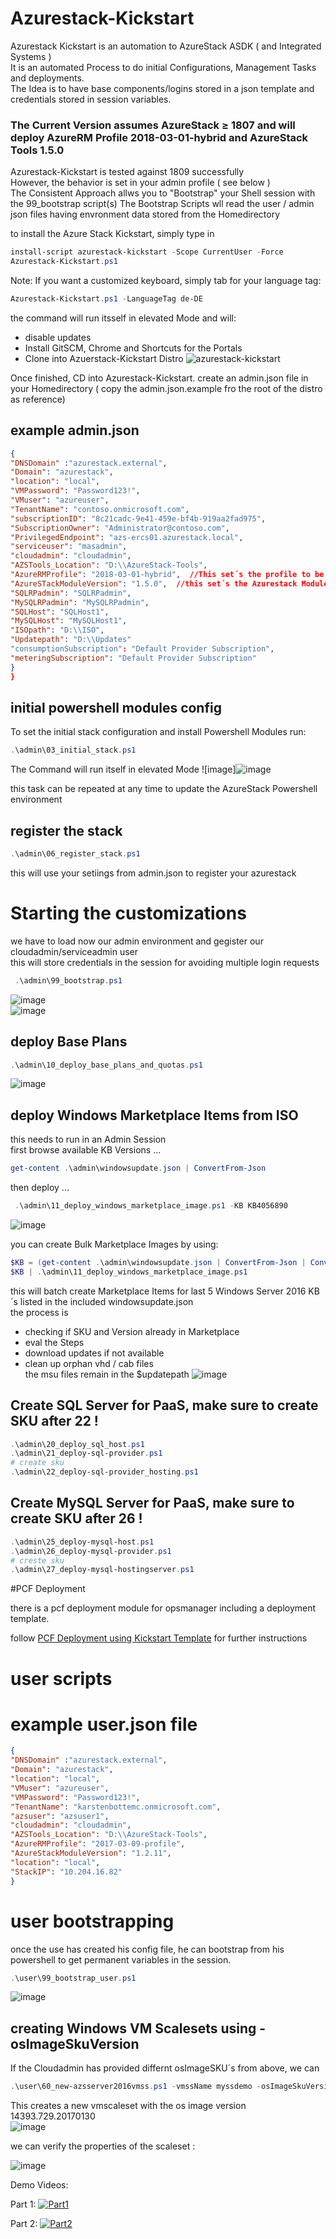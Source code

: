 # Azurestack-Kickstart

Azurestack Kickstart is an automation to AzureStack ASDK ( and Integrated Systems )  
It is an automated Process to do initial Configurations, Management Tasks and deployments.  
The Idea is to have base components/logins stored in a json template and credentials stored in session variables.  
### The Current Version assumes AzureStack ≥ 1807 and will deploy AzureRM Profile 2018-03-01-hybrid and AzureStack Tools 1.5.0  
Azurestack-Kickstart is tested against 1809 successfully   
However, the behavior is set in your admin profile ( see below )  
The Consistent Approach allws you to "Bootstrap" your Shell session with the 99_bootstrap script(s)
The Bootstrap Scripts wll read the user / admin json files having envronment data stored from the Homedirectory


to install the Azure Stack Kickstart, simply type in 
```Powershell
install-script azurestack-kickstart -Scope CurrentUser -Force
Azurestack-Kickstart.ps1
```
Note: If you want a customized keyboard, simply tab for your language tag:
```Powershell
Azurestack-Kickstart.ps1 -LanguageTag de-DE
```  
the command will run itsself in elevated Mode and will:  
   - disable updates
   - Install GitSCM, Chrome and Shortcuts for the Portals
   - Clone into Azuerstack-Kickstart Distro
![azurestack-kickstart](https://user-images.githubusercontent.com/8255007/34120361-abf1a93e-e425-11e7-827e-98fceb33c8f3.gif)  

Once finished, CD into Azurestack-Kickstart.
create an admin.json file in your Homedirectory ( copy the admin.json.example fro the root of the distro as reference)


## example admin.json
```json
{
"DNSDomain" :"azurestack.external",
"Domain": "azurestack",
"location": "local",
"VMPassword": "Password123!",
"VMuser": "azureuser",
"TenantName": "contoso.onmicrosoft.com",
"subscriptionID": "8c21cadc-9e41-459e-bf4b-919aa2fad975",
"SubscriptionOwner": "Administrator@contoso.com", 
"PrivilegedEndpoint": "azs-ercs01.azurestack.local",
"serviceuser": "masadmin",
"cloudadmin": "cloudadmin",
"AZSTools_Location": "D:\\AzureStack-Tools",
"AzureRMProfile": "2018-03-01-hybrid",  //This set´s the profile to be installed
"AzureSTackModuleVersion": "1.5.0",  //this set´s the Azurestack Module Version to be installed
"SQLRPadmin": "SQLRPadmin",
"MySQLRPadmin": "MySQLRPadmin",
"SQLHost": "SQLHost1",
"MySQLHost": "MySQLHost1",
"ISOpath": "D:\\ISO",
"Updatepath": "D:\\Updates"
"consumptionSubscription": "Default Provider Subscription",
"meteringSubscription": "Default Provider Subscription"
}
}
```


## initial powershell modules config

To set the initial stack configuration and install Powershell Modules run:
```Powershell
.\admin\03_initial_stack.ps1
```
The Command will run itself in elevated Mode
![image]![image](https://user-images.githubusercontent.com/8255007/33956253-4c7f325e-e03e-11e7-8bc9-86c480d74424.png)

this task can be repeated at any time to update the AzureStack Powershell environment

## register the stack
```Powershell
.\admin\06_register_stack.ps1
```
this will use your setiings from admin.json to register your azurestack


# Starting the customizations

we have to load now our admin environment and gegister our cloudadmin/serviceadmin user   
this will store credentials in the session for avoiding multiple login requests 
```Powershell
 .\admin\99_bootstrap.ps1
```  
![image](https://user-images.githubusercontent.com/8255007/33956638-7bd6c8d6-e03f-11e7-88b0-2293a6dd66bb.png)  
![image](https://user-images.githubusercontent.com/8255007/33956656-84f953b6-e03f-11e7-9018-27266d2a0ae6.png)  

## deploy Base Plans

```Powershell
.\admin\10_deploy_base_plans_and_quotas.ps1 
```  
![image](https://user-images.githubusercontent.com/8255007/33957262-636e5f0a-e041-11e7-8c36-05a15bf939d8.png)  

## deploy Windows Marketplace Items from ISO
this needs to run in an Admin Session    
first browse available KB Versions ...  
```Powershell
get-content .\admin\windowsupdate.json | ConvertFrom-Json
```
then deploy ...  
```Powershell
 .\admin\11_deploy_windows_marketplace_image.ps1 -KB KB4056890
```
![image](https://user-images.githubusercontent.com/8255007/33983160-65a941c8-e0b3-11e7-8bb2-8200074af068.png)  

you can create Bulk Marketplace Images by using:
```Powershell
$KB = (get-content .\admin\windowsupdate.json | ConvertFrom-Json | ConvertFrom-Json) | Sort-Object -Property Date | Select-Object KB -Last 5 | Where-Object KB -ne ""
$KB | .\admin\11_deploy_windows_marketplace_image.ps1 
```
this will batch create Marketplace Items for last 5 Windows Server 2016 KB´s listed in the included windowsupdate.json   
the process is 
- checking if SKU and Version already in Marketplace
- eval the Steps
- download updates if not available
- clean up orphan vhd / cab files  
the msu files remain in the $updatepath
![image](https://user-images.githubusercontent.com/8255007/34832779-1c0dc308-f6ee-11e7-8ffd-d904b6a062c9.png)


## Create SQL Server for PaaS, make sure to create SKU after 22 !
```Powershell
.\admin\20_deploy_sql_host.ps1
.\admin\21_deploy-sql-provider.ps1
# create sku
.\admin\22_deploy-sql-provider_hosting.ps1
```

## Create MySQL Server for PaaS, make sure to create SKU after 26 !
```Powershell
.\admin\25_deploy-mysql-host.ps1
.\admin\26_deploy-mysql-provider.ps1
# creste sku
.\admin\27_deploy-mysql-hostingserver.ps1
```


#PCF Deployment

there is a pcf deployment module for opsmanager including a deployment template.

follow [PCF Deployment using Kickstart Template](/pcf/README.md) for further instructions






# user scripts
# example user.json file
```json
{
"DNSDomain" :"azurestack.external",
"Domain": "azurestack",
"location": "local",
"VMuser": "azureuser",
"VMPassword": "Password123!",
"TenantName": "karstenbottemc.onmicrosoft.com",
"azsuser": "azsuser1",
"cloudadmin": "cloudadmin",
"AZSTools_Location": "D:\\AzureStack-Tools",
"AzureRMProfile": "2017-03-09-profile",
"AzureStackModuleVersion": "1.2.11",
"location": "local",
"StackIP": "10.204.16.82"
}
```
# user bootstrapping   
once the use has created his config file, he can bootstrap from his powershell to get permanent variables in the session.  
```Powershell
.\user\99_bootstrap_user.ps1
```
![image](https://user-images.githubusercontent.com/8255007/34080665-12e337dc-e342-11e7-9c41-d68fb3b972c3.png)  


## creating Windows VM Scalesets using  -osImageSkuVersion
If the Cloudadmin has provided differnt osImageSKU´s from above, we can   
```Powershell  
.\user\60_new-azsserver2016vmss.ps1 -vmssName myssdemo -osImageSkuVersion 14393.729.20170130
```  
This creates a new vmscaleset with the os image version 14393.729.20170130  
![image](https://user-images.githubusercontent.com/8255007/34080434-3c129e4e-e33e-11e7-97ee-03fd66bccd4f.png)  

we can verify the properties of the scaleset :  

![image](https://user-images.githubusercontent.com/8255007/34080443-7a25f834-e33e-11e7-8923-af75dc42ae5a.png)  


Demo Videos:

Part 1:
[![Part1](https://img.youtube.com/vi/PpLDetrMJks/0.jpg)](https://youtu.be/PpLDetrMJks "Part 1")  

Part 2:
[![Part2](https://img.youtube.com/vi/kpOEw1ylnpU/0.jpg)](https://youtu.be/kpOEw1ylnpU "Part 2")  




